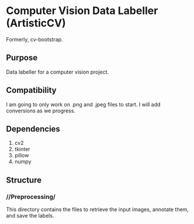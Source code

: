 # Computer Vision Data Labeller (ArtisticCV)

Formerly, cv-bootstrap.

## Purpose
Data labeller for a computer vision project.

## Compatibility
I am going to only work on .png and .jpeg files to start. I will add conversions as we progress.

## Dependencies
1. cv2
2. tkinter
3. pillow
4. numpy


## Structure
### //Preprocessing/
This directory contains the files to retrieve the input images, annotate them, and save the labels.
